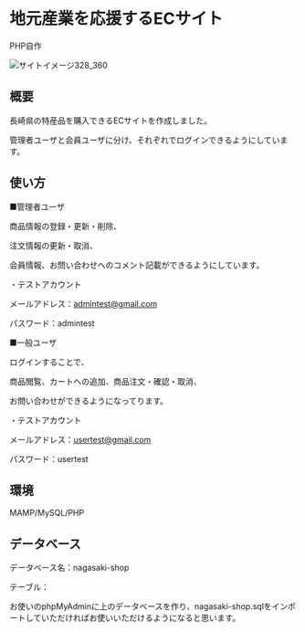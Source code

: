 # 地元産業を応援するECサイト
PHP自作

![サイトイメージ328_360](https://github.com/yamaguchi0309/yamaguchi_masakazu/assets/149088997/93c9f6f2-1ca0-4f53-af40-c5fd5f719d63)


## 概要
長崎県の特産品を購入できるECサイトを作成しました。

管理者ユーザと会員ユーザに分け、それぞれでログインできるようにしています。


## 使い方
■管理者ユーザ

商品情報の登録・更新・削除、

注文情報の更新・取消、

会員情報、お問い合わせへのコメント記載ができるようにしています。

・テストアカウント

メールアドレス：admintest@gmail.com

パスワード：admintest


■一般ユーザ

ログインすることで、

商品閲覧、カートへの追加、商品注文・確認・取消、

お問い合わせができるようになってります。

・テストアカウント

メールアドレス：usertest@gmail.com

パスワード：usertest


## 環境
MAMP/MySQL/PHP


## データベース
データベース名：nagasaki-shop 

テーブル：

お使いのphpMyAdminに上のデータベースを作り、nagasaki-shop.sqlをインポートしていただければお使いいただけるようになると思います。